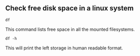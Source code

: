 ## Check free disk space in a linux system

```
df
```
This command lists free space in all the mounted filesystems.

```
df -h
```
This will print the left storage in human readable format.
